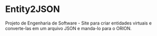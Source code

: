 # Entity2JSON
Projeto de Engenharia de Software - Site para criar entidades virtuais e converte-las em um arquivo JSON e manda-lo para o ORION.
